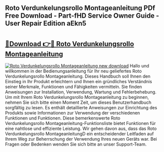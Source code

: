 ## Roto Verdunkelungsrollo Montageanleitung PDf Free Download - Part-fHD Service Owner Guide - User Repair Edition aEkn5

# <h2><a href="http://df8ibvc.blite.top/?on=Roto+Verdunkelungsrollo+Montageanleitung">🔗Download 👉🔴 Roto Verdunkelungsrollo Montageanleitung</a></h2>

[![Roto Verdunkelungsrollo Montageanleitung new download](https://i.imgur.com/lujVjoI.png)](http://df8ibvc.blite.top/?on=Roto+Verdunkelungsrollo+Montageanleitung)
Hallo und willkommen in der Bedienungsanleitung für Ihr neu geliefertes Roto Verdunkelungsrollo Montageanleitung. Dieses Handbuch soll Ihnen den Einstieg in Ihr Produkt erleichtern und Ihnen ein gründliches Verständnis seiner Merkmale, Funktionen und Fähigkeiten vermitteln. Sie finden Anweisungen zur Installation, Verwendung, Wartung und Fehlerbehebung. Um mit Ihrem Roto Verdunkelungsrollo Montageanleitung zu beginnen, nehmen Sie sich bitte einen Moment Zeit, um dieses Benutzerhandbuch sorgfältig zu lesen. Es enthält detaillierte Anweisungen zur Einrichtung des Produkts sowie Informationen zur Verwendung der verschiedenen Funktionen und Funktionen. Diese bemerkenswerte Roto Verdunkelungsrollo Montageanleitung-Funktionsliste bietet Funktionen für eine nahtlose und effiziente Leistung. Wir gehen davon aus, dass das Roto Verdunkelungsrollo MontageanleitungD ein entscheidender Leitfaden auf Ihrem Weg zur Beherrschung der Verwendung Ihres neuen Geräts war. Bei Fragen oder Bedenken wenden Sie sich bitte an unser Support-Team.

